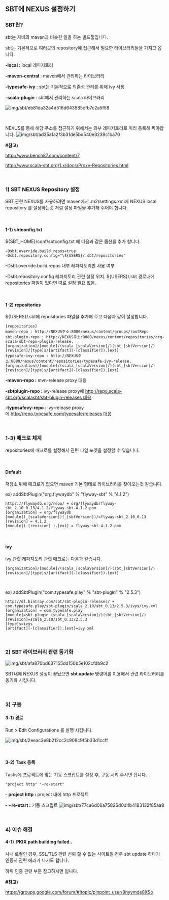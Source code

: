 ## SBT에 NEXUS 설정하기


### SBT란?
sbt는 자바의 maven과 비슷한 일을 하는 빌드툴입니다.

sbt는 기본적으로 여러곳의 repository에 접근해서 필요한 라이브러리들을 가지고 옵니다.

**-local :** local 레파지토리

**-maven-central** : maven에서 관리하는 라이브러리

**-typesafe-ivy** : sbt는 기본적으로 의존성 관리를 위해 ivy 사용

**-scala-plugin** : sbt에서 관리하는 scala 라이브러리

![img/sbt/eb81da32a4d516d643585cfb7c2a5f58](img/sbt/eb81da32a4d516d643585cfb7c2a5f58.png)

</br>

NEXUS를 통해 해당 주소를 접근하기 위해서는 외부 레파지토리로 미리 등록해 줘야합니다.
![img/sbt/ad35a1a2f3b31de5bd540e3239c1ba70](img/sbt/ad35a1a2f3b31de5bd540e3239c1ba70.png)

**\#참고)**

<http://www.bench87.com/content/7>

<http://www.scala-sbt.org/1.x/docs/Proxy-Repositories.html>

</br>

### 1) SBT NEXUS Repository 설정
SBT 관련 NEXUS를 사용하려면 maven에서 .m2/settings.xml에 NEXUS local repository 를 설정하는것 처럼 설정 파일을 추가해 주어야 합니다.

</br>

#### 1-1) sbtconfig.txt


\${SBT_HOME}/conf/sbtconfig.txt 에 다음과 같은 옵션을 추가 합니다.
``` config
-Dsbt.override.build.repos=true
-Dsbt.repository.config="\${USERS}/.sbt/repositories"
``` 

\-Dsbt.override.build.repos 내부 레파지토리만 사용 여부

\-Dsbt.repository.config 레파지토리 관련 설정 위치. \${USERS}/.sbt 경로내에 repositories 파일이 있다면 따로 설정 필요 없음.

</br>

#### 1-2) repositories
\${USERS}/.sbt에 repositories 파일을 추가해 주고 다음과 같이 설정합니다.

``` config
[repositories]
maven-repo : http://NEXUS주소:8080/nexus/content/groups/rootRepo
sbt-plugin-repo : http://NEXUS주소:8080/nexus/content/repositories/org-scala-sbt-repo-plugin-release, [organization]/[module]/(scala_[scalaVersion]/)(sbt_[sbtVersion]/)[revision]/[type]s/[artifact](-[classifier]).[ext]
typesafe-ivy-repo : http://NEXUS주소:8080/nexus/content/repositories/typesafe-ivy-release, [organization]/[module]/(scala_[scalaVersion]/)(sbt_[sbtVersion]/)[revision]/[type]s/[artifact](-[classifier]).[ext]
```

**-maven-repo :** mvn-release proxy 대응

**-sbtplugin-repo :** ivy-release proxy에 http://repo.scala-sbt.org/scalasbt/sbt-plugin-releases 대응

**-typesafevy-repo** : ivy-release proxy에 http://repo.typesafe.com/typesafe/releases 대응

</br>

### 1-3) 매크로 체계
repositories에 매크로를 설정해서 관련 파일 포멧을 설정할 수 있습니다.

</br>

#### Default
저장소 뒤에 매크로가 없으면 maven 기본 형태로 라이브러리를 찾아오는것 같습니다.

ex) addSbtPlugin("org.flywaydb" % "flyway-sbt" % "4.1.2")
``` config
https://flywaydb.org/repo/ + org/flywaydb/flyway-sbt_2.10_0.13/4.1.2/flyway-sbt-4.1.2.pom
[organization] = org/flywaydb
[module](_[scalaVersion])(_[sbtVersion])/=flyway-sbt_2.10_0.13
[revision] = 4.1.2
[module](-[revision] ).[ext] = flyway-sbt-4.1.2.pom
``` 

</br>

#### ivy
ivy 관련 레파지토리 관련 매크로는 다음과 같습니다.
``` config
[organization]/[module]/(scala_[scalaVersion]/)(sbt_[sbtVersion]/)[revision]/[type]s/[artifact](-[classifier]).[ext]
``` 

</br>

ex) addSbtPlugin("com.typesafe.play" % "sbt-plugin" % "2.5.3")  
``` config
http://dl.bintray.com/sbt/sbt-plugin-releases/ + com.typesafe.play/sbt-plugin/scala_2.10/sbt_0.13/2.5.3/ivys/ivy.xml
[organization] = com.typesafe.play
[module]=sbt-plugin (scala_[scalaVersion]/)(sbt_[sbtVersion]/)[revision]=scala_2.10/sbt_0.13/2.5.3
[type]s=ivys
[artifact](-[classifier]).[ext]=ivy.xml
``` 

</br>

### 2) SBT 라이브러리 관련 동기화
![img/sbt/afa870bd637155dd150b5e102cfdb9c2](img/sbt/9f52d42df65bacea75e50195bee48574.tmp)

SBT내에 NEXUS 설정이 끝났으면 **sbt update** 명령어를 이용해서 관련 라이브러리를 동기화 시킵니다.

</br>

### 3) 구동
#### 3-1) 경로
Run \> Edit Configurations 를 실행 시킵니다.

![img/sbt/2eeac3e8b212cc2c908c9f5b33d1ccff](img/sbt/e9ee2d3242b496f9944eb2ff1c398c26.tmp)

</br>

#### 3-2) Task 등록
Tasks에 프로젝트에 맞는 기동 스크립트를 설정 후, 구동 시켜 주시면 됩니다.
``` config
"project http" "~re-start" 
``` 

**- project http :** project 내에 http 프로젝트

**- \~re-start :** 기동 스크립트
![img/sbt/77ca6d06a75826d0d4b4183132f85aa8](img/sbt/3d34cee3277b1415d58c35c26de04a1c.tmp)

</br>

### 4) 이슈 해결
#### 4-1)  PKIX path building failed..

사내 로컬인 경우, SSL/TLS 관련 신뢰 할 수 없는 사이트일 경우 sbt update 하다가 인증서 관련 에러가 나기도 합니다.

하위 인증 관련 부분 참고하시면 됩니다.

**\#참고)**

<https://groups.google.com/forum/#!topic/pinpoint_user/8nyymde8XSo>

